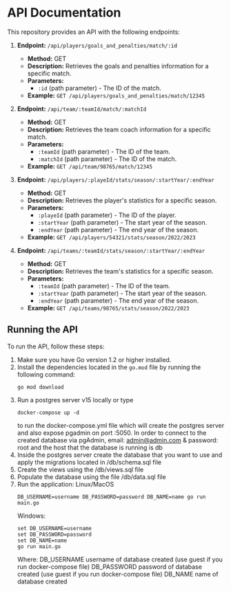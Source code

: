 # API Documentation

This repository provides an API with the following endpoints:

1. **Endpoint:** `/api/players/goals_and_penalties/match/:id`
   - **Method:** GET
   - **Description:** Retrieves the goals and penalties information for a specific match.
   - **Parameters:**
     - `:id` (path parameter) - The ID of the match.
   - **Example:** `GET /api/players/goals_and_penalties/match/12345`

2. **Endpoint:** `/api/team/:teamId/match/:matchId`
   - **Method:** GET
   - **Description:** Retrieves the team coach information for a specific match.
   - **Parameters:**
     - `:teamId` (path parameter) - The ID of the team.
     - `:matchId` (path parameter) - The ID of the match.
   - **Example:** `GET /api/team/98765/match/12345`

3. **Endpoint:** `/api/players/:playeId/stats/season/:startYear/:endYear`
   - **Method:** GET
   - **Description:** Retrieves the player's statistics for a specific season.
   - **Parameters:**
     - `:playeId` (path parameter) - The ID of the player.
     - `:startYear` (path parameter) - The start year of the season.
     - `:endYear` (path parameter) - The end year of the season.
   - **Example:** `GET /api/players/54321/stats/season/2022/2023`

4. **Endpoint:** `/api/teams/:teamId/stats/season/:startYear/:endYear`
   - **Method:** GET
   - **Description:** Retrieves the team's statistics for a specific season.
   - **Parameters:**
     - `:teamId` (path parameter) - The ID of the team.
     - `:startYear` (path parameter) - The start year of the season.
     - `:endYear` (path parameter) - The end year of the season.
   - **Example:** `GET /api/teams/98765/stats/season/2022/2023`

## Running the API

To run the API, follow these steps:

1. Make sure you have Go version 1.2 or higher installed.
2. Install the dependencies located in the `go.mod` file by running the following command:
   ```shell
   go mod download
   ```
3. Run a postgres server v15 locally or type
   ```shell
   docker-compose up -d
   ```
   to run the docker-compose.yml file which will create the 
   postgres server and also expose pgadmin on port :5050. In order to connect to 
   the created database via pgAdmin, email: admin@admin.com & password: root
   and the host that the database is running is db
4. Inside the postgres server create the database that you want to use and apply
   the migrations located in /db/schema.sql file
5. Create the views using the /db/views.sql file
5. Populate the database using the file /db/data.sql file
6. Run the application:
   Linux/MacOS
   ```shell
   DB_USERNAME=username DB_PASSWORD=password DB_NAME=name go run main.go
   ```
   Windows:
   ```shell
   set DB_USERNAME=username 
   set DB_PASSWORD=password 
   set DB_NAME=name
   go run main.go
   ```
   Where:
   DB_USERNAME username of database created (use guest if you run docker-compose file)
   DB_PASSWORD password of database created (use guest if you run docker-compose file)
   DB_NAME name of database created